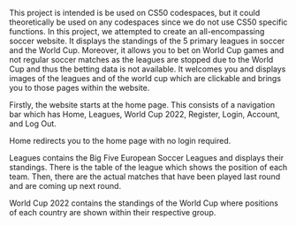 This project is intended is be used on CS50 codespaces, but it could theoretically be used on any codespaces since we do not use CS50 specific functions. In this
project, we attempted to create an all-encompassing soccer website. It displays the standings of the 5 primary leagues in soccer and the World Cup. Moreover, it allows 
you to bet on World Cup games and not regular soccer matches as the leagues are stopped due to the World Cup and thus the betting data is not available. It welcomes you and displays images of the leagues and of the world cup which are clickable and brings you to those pages within the website.

Firstly, the website starts at the home page. This consists of a navigation bar which has Home, Leagues, World Cup 2022, Register, Login, Account, and Log Out.

Home redirects you to the home page with no login required.

Leagues contains the Big Five European Soccer Leagues and displays their standings. There is the table of the league which shows the position of each team. Then, there are the actual matches that have been played last round and are coming up next round. 

World Cup 2022 contains the standings of the World Cup where positions of each country are shown within their respective group.
